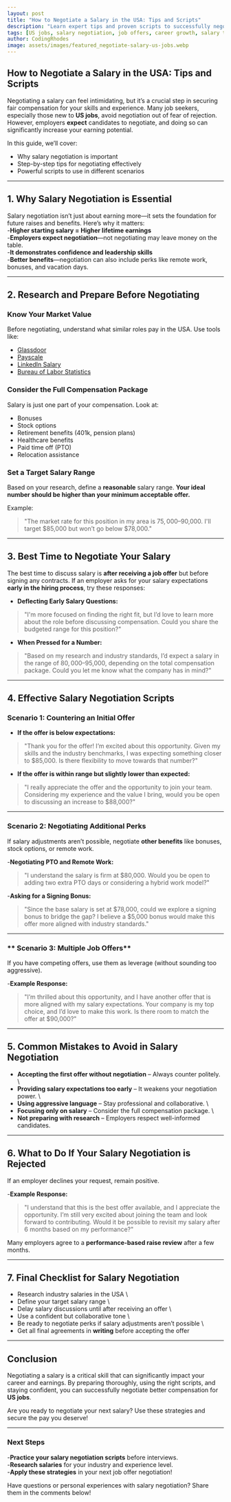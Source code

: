 ```yaml
---
layout: post
title: "How to Negotiate a Salary in the USA: Tips and Scripts"
description: "Learn expert tips and proven scripts to successfully negotiate a salary for US jobs. Increase your earning potential with confidence."
tags: [US jobs, salary negotiation, job offers, career growth, salary tips]
author: CodingRhodes
image: assets/images/featured_negotiate-salary-us-jobs.webp
---
```


## How to Negotiate a Salary in the USA: Tips and Scripts

Negotiating a salary can feel intimidating, but it’s a crucial step in securing fair compensation for your skills and experience. Many job seekers, especially those new to **US jobs**, avoid negotiation out of fear of rejection. However, employers **expect** candidates to negotiate, and doing so can significantly increase your earning potential.

In this guide, we’ll cover:
- Why salary negotiation is important
- Step-by-step tips for negotiating effectively
- Powerful scripts to use in different scenarios

---

## 1. Why Salary Negotiation is Essential

Salary negotiation isn’t just about earning more—it sets the foundation for future raises and benefits. Here’s why it matters: \
-**Higher starting salary = Higher lifetime earnings** \
-**Employers expect negotiation**—not negotiating may leave money on the table. \
-**It demonstrates confidence and leadership skills** \
-**Better benefits**—negotiation can also include perks like remote work, bonuses, and vacation days.

---

## 2. Research and Prepare Before Negotiating

### **Know Your Market Value**
Before negotiating, understand what similar roles pay in the USA. Use tools like:
- [Glassdoor](https://www.glassdoor.com)
- [Payscale](https://www.payscale.com)
- [LinkedIn Salary](https://www.linkedin.com/salary/)
- [Bureau of Labor Statistics](https://www.bls.gov/)

### **Consider the Full Compensation Package**
Salary is just one part of your compensation. Look at:
- Bonuses
- Stock options
- Retirement benefits (401k, pension plans)
- Healthcare benefits
- Paid time off (PTO)
- Relocation assistance

### **Set a Target Salary Range**
Based on your research, define a **reasonable** salary range. **Your ideal number should be higher than your minimum acceptable offer.**

Example:
> "The market rate for this position in my area is $75,000–$90,000. I'll target $85,000 but won’t go below $78,000."

---

## 3. Best Time to Negotiate Your Salary

The best time to discuss salary is **after receiving a job offer** but before signing any contracts. If an employer asks for your salary expectations **early in the hiring process**, try these responses:

- **Deflecting Early Salary Questions:**
> "I'm more focused on finding the right fit, but I’d love to learn more about the role before discussing compensation. Could you share the budgeted range for this position?"

- **When Pressed for a Number:**
> "Based on my research and industry standards, I’d expect a salary in the range of $80,000–$95,000, depending on the total compensation package. Could you let me know what the company has in mind?"

---

## 4. Effective Salary Negotiation Scripts

### **Scenario 1: Countering an Initial Offer**

- **If the offer is below expectations:**
> "Thank you for the offer! I’m excited about this opportunity. Given my skills and the industry benchmarks, I was expecting something closer to $85,000. Is there flexibility to move towards that number?"

- **If the offer is within range but slightly lower than expected:**
> "I really appreciate the offer and the opportunity to join your team. Considering my experience and the value I bring, would you be open to discussing an increase to $88,000?"

---

### **Scenario 2: Negotiating Additional Perks**

If salary adjustments aren’t possible, negotiate **other benefits** like bonuses, stock options, or remote work.

-**Negotiating PTO and Remote Work:**
> "I understand the salary is firm at $80,000. Would you be open to adding two extra PTO days or considering a hybrid work model?"

-**Asking for a Signing Bonus:**
> "Since the base salary is set at $78,000, could we explore a signing bonus to bridge the gap? I believe a $5,000 bonus would make this offer more aligned with industry standards."

---

### ** Scenario 3: Multiple Job Offers**

If you have competing offers, use them as leverage (without sounding too aggressive).

-**Example Response:**
> "I’m thrilled about this opportunity, and I have another offer that is more aligned with my salary expectations. Your company is my top choice, and I’d love to make this work. Is there room to match the offer at $90,000?"

---

## 5. Common Mistakes to Avoid in Salary Negotiation

- **Accepting the first offer without negotiation** – Always counter politely. \
- **Providing salary expectations too early** – It weakens your negotiation power. \
- **Using aggressive language** – Stay professional and collaborative. \
- **Focusing only on salary** – Consider the full compensation package. \
- **Not preparing with research** – Employers respect well-informed candidates.

---

## 6. What to Do If Your Salary Negotiation is Rejected

If an employer declines your request, remain positive.

-**Example Response:**
> "I understand that this is the best offer available, and I appreciate the opportunity. I’m still very excited about joining the team and look forward to contributing. Would it be possible to revisit my salary after 6 months based on my performance?"

Many employers agree to a **performance-based raise review** after a few months.

---

## 7. Final Checklist for Salary Negotiation 
- Research industry salaries in the USA \
- Define your target salary range \
- Delay salary discussions until after receiving an offer \
- Use a confident but collaborative tone \
- Be ready to negotiate perks if salary adjustments aren’t possible \
- Get all final agreements in **writing** before accepting the offer 

---

## Conclusion

Negotiating a salary is a critical skill that can significantly impact your career and earnings. By preparing thoroughly, using the right scripts, and staying confident, you can successfully negotiate better compensation for **US jobs**.

Are you ready to negotiate your next salary? Use these strategies and secure the pay you deserve!

---

### **Next Steps** 
-**Practice your salary negotiation scripts** before interviews. \
-**Research salaries** for your industry and experience level. \
-**Apply these strategies** in your next job offer negotiation! 

Have questions or personal experiences with salary negotiation? Share them in the comments below!
